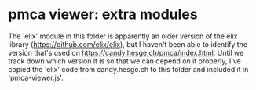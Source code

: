 # pmca viewer: extra modules

The 'elix' module in this folder is apparently an older version of the elix library (https://github.com/elix/elix),
but I haven't been able to identify the version that's used on https://candy.hesge.ch/pmca/index.html. Until we track
down which version it is so that we can depend on it properly, I've copied the 'elix' code from candy.hesge.ch to this
folder and included it in 'pmca-viewer.js'.
